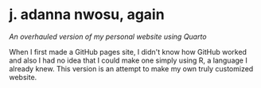 # j. adanna nwosu, again
*An overhauled version of my personal website using Quarto*


When I first made a GitHub pages site, I didn't know how GitHub worked and also I had no idea that I could make one simply using R, a language I already knew.
This version is an attempt to make my own truly customized website.
